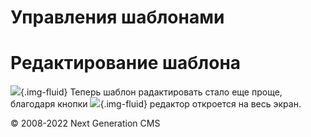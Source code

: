 Управления шаблонами
============================


# Редактирование шаблона
![](images/history/temp_1.jpg){.img-fluid}
Теперь шаблон радактировать стало еще проще, благодаря кнопки ![](images/history/temp_1.1.jpg){.img-fluid} редактор откроется на весь экран.


© 2008-2022 Next Generation CMS
